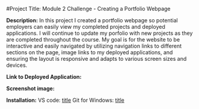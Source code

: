 #Project Title: Module 2 Challenge - Creating a Portfolio Webpage

**Description:** In this project I created a portfolio webpage so potential employers can easily view my completed projects and deployed applications. I will continue to update my porfolio with new projects as they are completed throughout the course. My goal is for the website to be interactive and easily navigated by utilizing navigation links to different sections on the page, image links to my deployed applications, and ensuring the layout is responsive and adapts to various screen sizes and devices. 

**Link to Deployed Application:**

**Screenshot image:** 

**Installation:** VS code: [title](https://code.visualstudio.com/download)
                  Git for Windows: [title](https://gitforwindows.org/)  
